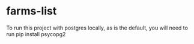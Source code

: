 # farms-list

To run this project with postgres locally, as is the default, you will need to run  pip install psycopg2

